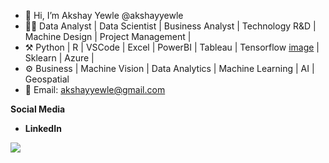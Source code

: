 - 👋 Hi, I’m Akshay Yewle @akshayyewle
- 🧑‍💻 Data Analyst | Data Scientist | Business Analyst | Technology R&D | Machine Design | Project Management |
- ⚒️ Python | R | VSCode | Excel | PowerBI | Tableau | Tensorflow [image]({https://img.shields.io/badge/TensorFlow-FF6F00?style=for-the-badge&logo=tensorflow&logoColor=white})  | Sklearn | Azure |
- ⚙️ Business | Machine Vision | Data Analytics | Machine Learning | AI | Geospatial 
- 📨 Email: akshayyewle@gmail.com

**Social Media**
- **LinkedIn**

![](https://komarev.com/ghpvc/?username=akshayyewle&color=dc143c&style=flat-square&label=PROFILE+VIEWS)


<!---
akshayyewle/akshayyewle is a ✨ special ✨ repository because its `README.md` (this file) appears on your GitHub profile.
You can click the Preview link to take a look at your changes.
--->

